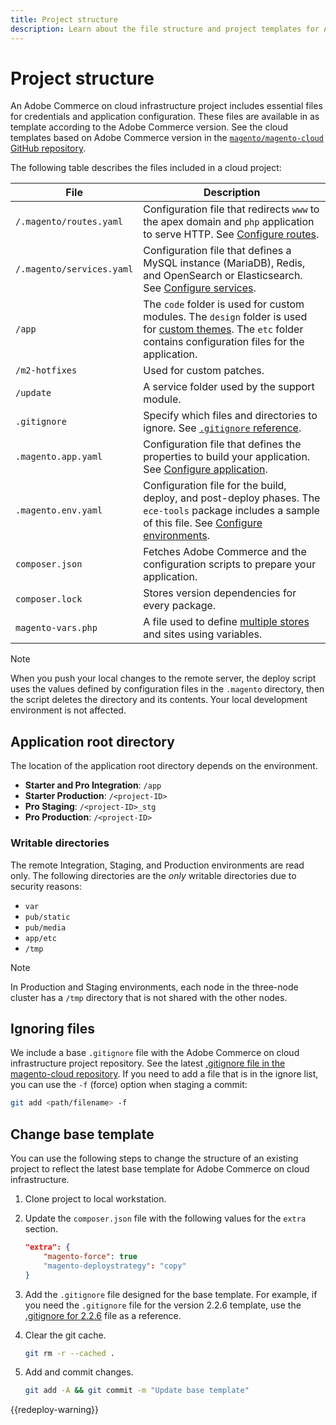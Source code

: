 ```yaml
---
title: Project structure
description: Learn about the file structure and project templates for Adobe Commerce on cloud infrastructure.
---
```


# Project structure

An Adobe Commerce on cloud infrastructure project includes essential files for credentials and application configuration. These files are available in as template according to the Adobe Commerce version. See the cloud templates based on Adobe Commerce version in the [`magento/magento-cloud` GitHub repository](https://github.com/magento/magento-cloud).

The following table describes the files included in a cloud project:

| File                      | Description  |
| ------------------------- | ------------ |
| `/.magento/routes.yaml`   | Configuration file that redirects `www` to the apex domain and `php` application to serve HTTP. See [Configure routes](../routes/routes-yaml.md). |
| `/.magento/services.yaml` | Configuration file that defines a MySQL instance (MariaDB), Redis, and OpenSearch or Elasticsearch. See [Configure services](../services/services-yaml.md). |
| `/app`                    | The `code` folder is used for custom modules. The `design` folder is used for [custom themes](../store/custom-theme.md). The `etc` folder contains configuration files for the application. |
| `/m2-hotfixes`            | Used for custom patches. |
| `/update`                 | A service folder used by the support module. |
| `.gitignore`              | Specify which files and directories to ignore. See [`.gitignore` reference](#ignoring-files). |
| `.magento.app.yaml`       | Configuration file that defines the properties to build your application. See [Configure application](../application/configure-app-yaml.md). |
| `.magento.env.yaml`       | Configuration file for the build, deploy, and post-deploy phases. The `ece-tools` package includes a sample of this file. See [Configure environments](../environment/configure-env-yaml.md). |
| `composer.json`           | Fetches Adobe Commerce and the configuration scripts to prepare your application. |
| `composer.lock`           | Stores version dependencies for every package. |
| `magento-vars.php`        | A file used to define [multiple stores](../store/multiple-sites.md) and sites using variables. |

>[!NOTE]
>
>When you push your local changes to the remote server, the deploy script uses the values defined by configuration files in the `.magento` directory, then the script deletes the directory and its contents. Your local development environment is not affected.

## Application root directory

The location of the application root directory depends on the environment.

-  **Starter and Pro Integration**: `/app`
-  **Starter Production**: `/<project-ID>`
-  **Pro Staging**: `/<project-ID>_stg`
-  **Pro Production**: `/<project-ID>`

### Writable directories

The remote Integration, Staging, and Production environments are read only. The following directories are the *only* writable directories due to security reasons:

-  `var`
-  `pub/static`
-  `pub/media`
-  `app/etc`
-  `/tmp`

>[!NOTE]
>
>In Production and Staging environments, each node in the three-node cluster has a `/tmp` directory that is not shared with the other nodes.

## Ignoring files

We include a base `.gitignore` file with the Adobe Commerce on cloud infrastructure project repository. See the latest [.gitignore file in the magento-cloud repository](https://github.com/magento/magento-cloud/blob/master/.gitignore). If you need to add a file that is in the ignore list, you can use the `-f` (force) option when staging a commit:

```bash
git add <path/filename> -f
```

## Change base template

You can use the following steps to change the structure of an existing project to reflect the latest base template for Adobe Commerce on cloud infrastructure.

1. Clone project to local workstation.

1. Update the `composer.json` file with the following values for the `extra` section.

   ```json
   "extra": {
       "magento-force": true
       "magento-deploystrategy": "copy"
   }
   ```

1. Add the `.gitignore` file designed for the base template. For example, if you need the `.gitignore` file for the version 2.2.6 template, use the [.gitignore for 2.2.6](https://github.com/magento/magento-cloud/blob/2.2.6/.gitignore) file as a reference.

1. Clear the git cache.

   ```bash
   git rm -r --cached .
   ```

1. Add and commit changes.

   ```bash
   git add -A && git commit -m "Update base template"
   ```

{{redeploy-warning}}
